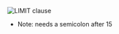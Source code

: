 ![LIMIT clause](https://github.com/michaelokoroike/Courses/assets/39680418/6177921a-35f0-4079-bab0-ecc23a6b78bf)
- Note: needs a semicolon after 15
